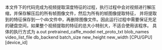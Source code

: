本文件下的代码完成为视频提取深度特征的过程，执行过程中会对视频进行解压缩，并保存解压后的所有帧图像文件，然后为所有的帧图像提取特征，
并将提取到的特征保存到一个db文件中，再删除图像文件。因此运行过程中需要保证充足的硬盘空间，如果整个视频提取的特征的总大小特别大，不适合使用该程序。
具体的执行方式为 a.out pretrained_caffe_model net_proto_txt blob_names video_list_file db_backend batch_size new_height new_width [CPU/GPU] [device_id]
